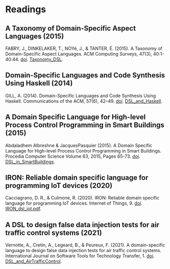# Readings

## A Taxonomy of Domain-Specific Aspect Languages (2015)

FABRY, J., DINKELAKER, T., NOYé, J., & TANTER, É. (2015). A Taxonomy of Domain-Specific Aspect Languages. ACM Computing Surveys, 47(3), 40:1-40:44. [doi](https://doi-org.proxy1.ncu.edu/10.1145/2685028). [Taxonomy_DSL](Taxonomy_DSL.pdf).

## Domain-Specific Languages and Code Synthesis Using Haskell (2014)

GILL, A. (2014). Domain-Specific Languages and Code Synthesis Using Haskell. Communications of the ACM, 57(6), 42–49. [doi](https://doi-org.proxy1.ncu.edu/10.1145/2605205). [DSL_and_Haskell](DSL_and_Haskell.pdf).

## A Domain Specific Language for High-level Process Control Programming in Smart Buildings (2015)

Abdaladhem Albreshne & JacquesPasquier (2015). A Domain Specific Language for High-level Process Control Programming in Smart Buildings. Procedia Computer Science Volume 63, 2015, Pages 65-73. [doi](https://doi.org/10.1016/j.procs.2015.08.313).  [DSL_in_SmartBuildings](DSL_in_SmartBuildings.pdf).

## IRON: Reliable domain specific language for programming IoT devices (2020)

Cacciagrano, D. R., & Culmone, R. (2020). IRON: Reliable domain specific language for programming IoT devices. Internet of Things, 9. [doi](https://doi-org.proxy1.ncu.edu/10.1016/j.iot.2018.09.006). [IRON_dsl_iot.pdf](IRON_dsl_iot.pdf).

## A DSL to design false data injection tests for air traffic control systems (2021)

Vernotte, A., Cretin, A., Legeard, B., & Peureux, F. (2021). A domain-specific language to design false data injection tests for air traffic control systems. International Journal on Software Tools for Technology Transfer, 1. [doi](https://doi-org.proxy1.ncu.edu/10.1007/s10009-021-00604-4). [DSL_and_AirTrafficControl](DSL_and_AirTrafficControl.pdf).

